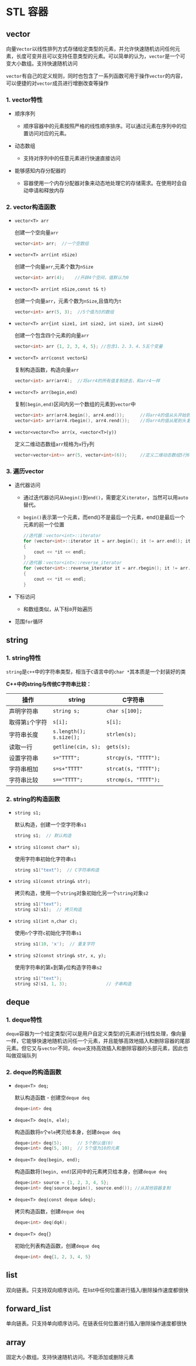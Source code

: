 # STL 容器

## vector

向量`Vector`以线性排列方式存储给定类型的元素，并允许快速随机访问任何元素，长度可变并且可以支持任意类型的元素。可以简单的认为，`vector`是一个可变大小数组。支持快速随机访问

`vector`有自己的定义规则，同时也包含了一系列函数可用于操作`vector`的内容，可以便捷的对`vector`成员进行增删改查等操作

### 1. vector特性

* 顺序序列
  * 顺序容器中的元素按照严格的线性顺序排序。可以通过元素在序列中的位置访问对应的元素。

* 动态数组
  * 支持对序列中的任意元素进行快速直接访问

* 能够感知内存分配器的
  * 容器使用一个内存分配器对象来动态地处理它的存储需求。在使用时会自动申请和释放内存

### 2. vector构造函数

- `vector<T> arr`

    创建一个空向量`arr`

    ```cpp
    vector<int> arr;  //一个空数组
    ```

- `vector<T> arr(int nSize)`

    创建一个向量`arr`,元素个数为`nSize`

    ```cpp
    vector<int> arr(4);    //开辟4个空间，值默认为0
    ```

- `vector<T> arr(int nSize,const t& t)`

    创建一个向量`arr`，元素个数为`nSize`,且值均为`t`

    ```cpp
    vector<int> arr(5, 3);	//5个值为3的数组
    ```

- `vector<T> arr{int size1, int size2, int size3, int size4}`

    创建一个包含四个元素的向量`arr`

    ```cpp
    vector<int> arr {1, 2, 3, 4, 5}; //包含1、2、3、4、5五个变量
    ```

- `vector<T> arr(const vector&)`

    复制构造函数，构造向量`arr`

    ```cpp
    vector<int> arr(arr4);  //将arr4的所有值复制进去，和arr4一样
    ```

- `vector<T> arr(begin,end)`

    复制`[begin,end)`区间内另一个数组的元素到`vector`中

    ```cpp
    vector<int> arr(arr4.begin(), arr4.end());		//将arr4的值从头开始到尾复制
    vector<int> arr(arr4.rbegin(), arr4.rend());	//将arr4的值从尾到头复制
    ```

- `vector<vector<T>> arr(x, <vector<T>(y))`

    定义二维动态数组`arr`规格为`x`行`y`列

    ```cpp
    vector<vector<int>> arr(5, vector<int>(6)); 	//定义二维动态数组5行6列
    ```

### 3. 遍历vector

* 迭代器访问

  - 通过迭代器访问从`begin()`到`end()`，需要定义`iterator`，当然可以用`auto`替代。

  - `begin()`表示第一个元素，而end()不是最后一个元素，end()是最后一个元素的前一个位置

    ```cpp
    //迭代器：vector<int>::iterator
    for (vector<int>::iterator it = arr.begin(); it != arr.end(); it++)
    {
        cout << *it << endl;
    }
    //迭代器：vector<int>::reverse_iterator
    for (vector<int>::reverse_iterator it = arr.rbegin(); it != arr.rend(); it++)
    {
        cout << *it << endl;
    }
    ```

* 下标访问
  * 和数组类似，从下标`0`开始遍历

* 范围`for`循环



## string

### 1. string特性

`string`是`c++`中的字符串类型，相当于`C`语言中的`char *`其本质是一个封装好的类

**C++中的string与传统C字符串比较：**

| 操作            | string                         | C字符串              |
| --------------- | ------------------------------ | -------------------- |
| 声明字符串      | `string s;`                    | `char s[100];`       |
| 取得第`i`个字符 | `s[i];`                        | `s[i];`              |
| 字符串长度      | `s.length();`<br />`s.size();` | `strlen(s);`         |
| 读取一行        | `getline(cin, s);`             | `gets(s);`           |
| 设置字符串      | `s="TTTT";`                    | `strcpy(s, "TTTT");` |
| 字符串相加      | `s=s+"TTTT"`                   | `strcat(s, "TTTT");` |
| 字符串比较      | `s=="TTTT";`                   | `strcmp(s, "TTTT");` |

### 2. string的构造函数

* `string s1;` 

    默认构造，创建一个空字符串`s1`

    ```cpp
    string s1;  // 默认构造
    ```

* `string s1(const char* s);`

    使用字符串初始化字符串`s1`

    ```cpp
    string s1("text");  // C字符串构造
    ```

* `string s1(const string& str);`

    拷贝构造，使用一个`string`对象初始化另一个`string`对象`s2`

    ```cpp
    string s1("text");
    string s2(s1);  // 拷贝构造
    ```

* `string s1(int n,char c);`

    使用`n`个字符`c`初始化字符串`s1`

    ```cpp
    string s1(10, 'x');  // 重复字符
    ```

* `string s2(const string& str, x, y);`

    使用字符串的第`x`到第`y`位构造字符串`s2`

    ```cpp
    string s1("text");
    string s2(s1, 1, 3);               // 子串构造
    ```



## deque

### 1. deque特性

`deque`容器为一个给定类型(可以是用户自定义类型)的元素进行线性处理，像向量一样，它能够快速地随机访问任一个元素，并且能够高效地插入和删除容器的尾部元素。但它又与`vector`不同，`deque`支持高效插入和删除容器的头部元素，因此也叫做双端队列

### 2. deque的构造函数

* `deque<T> deq;`

    默认构造函数 - 创建空`deque deq`

    ```cpp
    deque<int> deq
    ```

* `deque<T> deq(n, ele);`

    构造函数将`n`个`ele`拷贝给本身，创建`deque deq`

    ```cpp
    deque<int> deq(5);      // 5个默认值(0)
    deque<int> deq(5, 10);  // 5个值为10的元素
    ```

* `deque<T> deq(begin, end);`

    构造函数将`[begin, end]`区间中的元素拷贝给本身，创建`deque deq`

    ```cpp
    deque<int> source = {1, 2, 3, 4, 5};
    deque<int> deq(source.begin(), source.end()); //从其他容器复制
    ```

* `deque<T> deq(const deque &deq);`

    拷贝构造函数，创建`deque deq`

    ```cpp
    deque<int> deq(dq4);
    ```

* `deque<T> deq{}`

    初始化列表构造函数，创建`deque deq`

    ```cpp
    deque<int> deq{1, 2, 3, 4, 5}
    ```

## list

双向链表。只支持双向顺序访问。在list中任何位置进行插入/删除操作速度都很快

## forward_list

单向链表。只支持单向顺序访问。在链表任何位置进行插入/删除操作速度都很快

## array

固定大小数组。支持快速随机访问。不能添加或删除元素

